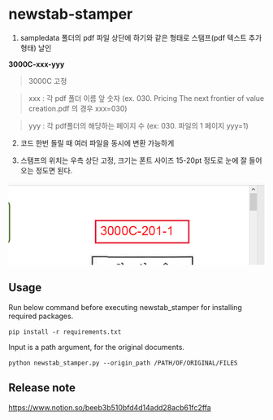 # newstab-stamper

1. sampledata 폴더의 pdf 파일 상단에 하기와 같은 형태로 스탬프(pdf 텍스트 추가형태) 날인

**3000C-xxx-yyy**
> 3000C 고정

> xxx : 각 pdf 폴더 이름 앞 숫자 (ex. 030. Pricing The next frontier of value creation.pdf 의 경우 xxx=030)

> yyy : 각 pdf폴더의 해당하는 페이지 수 (ex: 030. 파일의 1 페이지 yyy=1)

2. 코드 한번 돌릴 때 여러 파일을 동시에 변환 가능하게

3. 스탬프의 위치는 우측 상단 고정, 크기는 폰트 사이즈 15-20pt 정도로 눈에 잘 들어오는 정도면 된다.

![sampleimage](image.png)

## Usage 

Run below command before executing newstab_stamper for installing required packages.

```
pip install -r requirements.txt
```

Input is a path argument, for the original documents.

```
python newstab_stamper.py --origin_path /PATH/OF/ORIGINAL/FILES
```

## Release note

https://www.notion.so/beeb3b510bfd4d14add28acb61fc2ffa
